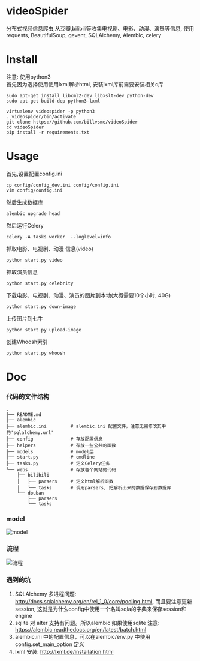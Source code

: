 # videoSpider
分布式视频信息爬虫,从豆瓣,bilibili等收集电视剧、电影、动漫、演员等信息,
使用requests, BeautifulSoup, gevent, SQLAlchemy, Alembic, celery

# Install
注意: 使用python3 <br />
首先因为选择使用使用lxml解析html,  安装lxml库前需要安装相关c库
```
sudo apt-get install libxml2-dev libxslt-dev python-dev
sudo apt-get build-dep python3-lxml
```
```
virtualenv videospider -p python3
. videospider/bin/activate
git clone https://github.com/billvsme/videoSpider
cd videoSpider
pip install -r requirements.txt
```
# Usage
首先,设置配置config.ini
```
cp config/config_dev.ini config/config.ini
vim config/config.ini
```
然后生成数据库
```
alembic upgrade head
```
然后运行Celery
```
celery -A tasks worker  --loglevel=info
```
抓取电影、电视剧、动漫 信息(video)
```
python start.py video
```
抓取演员信息
```
python start.py celebrity
```
下载电影、电视剧、动漫、演员的图片到本地(大概需要10个小时, 40G)
```
python start.py down-image
```
上传图片到七牛
```
python start.py upload-image
```
创建Whoosh索引
```
python start.py whoosh
```
# Doc

### 代码的文件结构
```
.
├── README.md
├── alembic
├── alembic.ini         # alembic.ini 配置文件，注意无需修改其中的'sqlalchemy.url'
├── config              # 存放配置信息
├── helpers             # 存放一些公共的函数 
├── models              # model层
├── start.py            # cmdline
├── tasks.py            # 定义Celery任务
└── webs                # 存放各个网站的代码
    ├── bilibili
    │   ├── parsers     # 定义html解析函数
    │   └── tasks       # 调用parsers, 把解析出来的数据保存到数据库
    └── douban
        ├── parsers
        └── tasks

```

### model
![model](http://7xqumk.com1.z0.glb.clouddn.com/%40%2Freadme%2Ftv-s_model.png)

### 流程
![流程](http://7xqumk.com1.z0.glb.clouddn.com/%40%2Freadme%2Ftv-s.png)

### 遇到的坑
1. SQLAlchemy 多进程问题: http://docs.sqlalchemy.org/en/rel_1_0/core/pooling.html, 而且要注意更新session, 这就是为什么config中使用一个名叫sqla的字典来保存session和engine
2. sqlite 对 alter 支持有问题。所以alembic 如果使用sqlite 注意: https://alembic.readthedocs.org/en/latest/batch.html
3. alembic.ini 中的配置信息，可以在alembic/env.py 中使用config.set_main_option 定义
4. lxml 安装: http://lxml.de/installation.html
